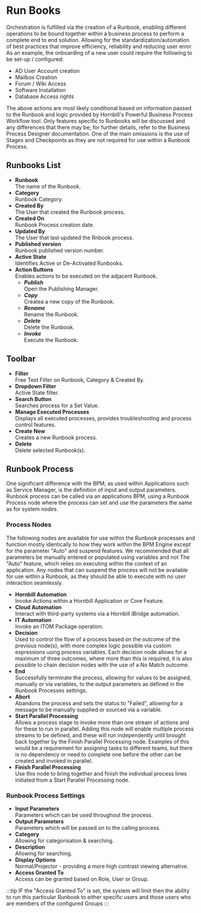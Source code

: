 # Run Books
Orchestration is fulfilled via the creation of a Runbook, enabling different operations to be bound together within a business process to perform a complete end to end solution. Allowing for the standardization/automation of best practices that improve efficiency, reliability and reducing user error. As an example, the onboarding of a new user could require the following to be set-up / configured:

* AD User Account creation
* Mailbox Creation
* Forum / Wiki Access
* Software Installation
* Database Access rights

The above actions are most likely conditional based on information passed to the Runbook and logic provided by Hornbill's Powerful Business Process Workflow tool. Only features specific to Runbooks will be discussed and any differences that there may be; for further details, refer to the Business Process Designer documentation. One of the main omissions is the use of Stages and Checkpoints as they are not required for use within a Runbook Process.

## Runbooks List
* **Runbook**<br>The name of the Runbook.
* **Category**<br>Runbook Category.
* **Created By**<br>The User that created the Runbook process.
* **Created On**<br>Runbook Process creation date.
* **Updated By**<br>The User that last updated the Rnbook process.
* **Published version**<br>Runbook published version number.
* **Active State**<br>Identifies Active or De-Activated Runbooks.
* **Action Buttons**<br>Enables actions to be executed on the adjacent Runbook.
    * ***Publish***<br>Open the Publishing Manager.
    * ***Copy***<br>Createa a new copy of the Runbook.
    * ***Rename***<br>Rename the Runbook.
    * ***Delete***<br>Delete the Runbook.
    * ***Invoke***<br>Execute the Runbook.

## Toolbar
* **Filter**<br>Free Text Filter on Runbook, Category & Created By.
* **Dropdown Filter**<br>Active State filter.
* **Search Button**<br>Searches process for a Set Value.
* **Manage Executed Processes**<br>Displays all executed processes, provides troubleshooting and process control features.
* **Create New**<br>Creates a new Runbook process.
* **Delete**<br>Delete selected Runbook(s).

## Runbook Process
One significant difference with the BPM, as used within Applications such as Service Manager, is the definition of input and output parameters. Runbook process can be called via an applications BPM, using a Runbook Process node where the process can set and use the parameters the same as for system nodes.

### Process Nodes
The following nodes are available for use within the Runbook processes and function mostly identically to how they work within the BPM Engine except for the parameter "Auto" and suspend features. We recommended that all parameters be manually entered or populated using variables and not The "Auto" feature, which relies on executing within the context of an application. Any nodes that can suspend the process will not be available for use within a Runbook, as they should be able to execute with no user interaction seamlessly.

* **Hornbill Automation**<br>Invoke Actions within a Hornbill Application or Core Feature.
* **Cloud Automation**<br>Interact with third-party systems via a Hornbill iBridge automation.
* **IT Automation**<br>Invoke an ITOM Package operation.
* **Decision**<br>Used to control the flow of a process based on the outcome of the previous node(s), with more complex logic possible via custom expressions using process variables. Each decision node allows for a maximum of three outcomes, where more than this is required, it is also possible to chain decision nodes with the use of a No Match outcome.
* **End**<br>Successfully terminate the process, allowing for values to be assigned, manually or via variables, to the output parameters as defined in the Runbook Processes settings.
* **Abort**<br>Abandons the process and sets the status to "Failed", allowing for a message to be manually supplied or sourced via a variable.
* **Start Parallel Processing**<br>Allows a process stage to invoke more than one stream of actions and for these to run in parallel. Adding this node will enable multiple process streams to be defined, and these will run independently until brought back together by the Finish Parallel Processing node. Examples of this would be a requirement for assigning tasks to different teams, but there is no dependency or need to complete one before the other can be created and invoked in parallel.
* **Finish Parallel Processing**<br>Use this node to bring together and finish the individual process lines initiated from a Start Parallel Processing node.

### Runbook Process Settings
* **Input Parameters**<br>Parameters which can be used throughout the process.
* **Output Parameters**<br>Parameters which will be passed on to the calling process.
* **Category**<br>Allowing for categorisation & searching.
* **Description**<br>Allowing for searching.
* **Display Options**<br>Normal/Projector - providing a more high contrast viewing alternative.
* **Access Granted To**<br>Access can be granted based on Role, User or Group.

:::tip
IF the "Access Granted To" is set, the system will limit then the ability to run this particular Runbook to either specific users and those users who are members of the configured Groups
:::